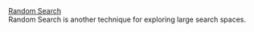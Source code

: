 <div class="row mt-1">
  <div class="col-sm-4">
    <a class="btn btn-default" href="/docs/start/random-search/"
       >Random Search <i class="fa next"></i></a>
  </div>
  <div class="col-sm-8">
    Random Search is another technique for exploring large search
    spaces.
  </div>
</div>

